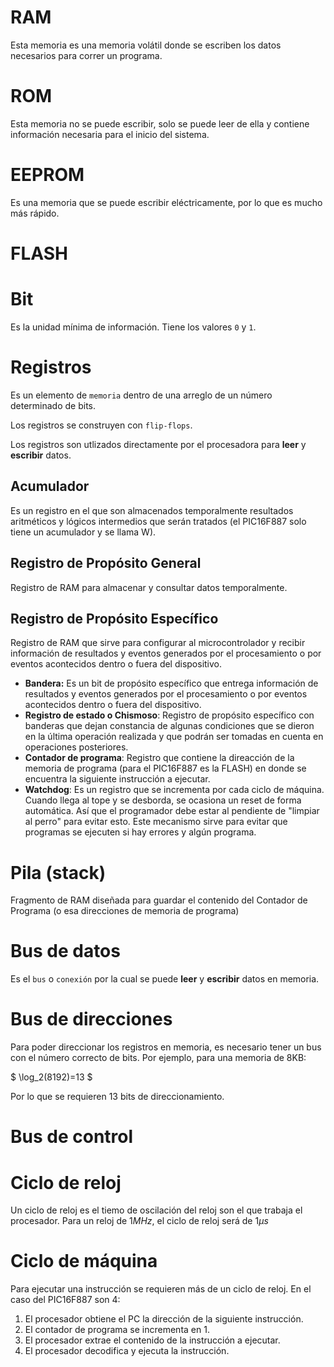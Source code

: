 # RAM
Esta memoria es una memoria volátil donde se escriben los datos necesarios para correr un programa.
# ROM
Esta memoria no se puede escribir, solo se puede leer de ella y contiene información necesaria para el inicio del sistema.
# EEPROM
Es una memoria que se puede escribir eléctricamente, por lo que es mucho más rápido.
# FLASH
# Bit
Es la unidad mínima de información. Tiene los valores `0` y `1`.
# Registros
Es un elemento de `memoria` dentro de una arreglo de un número determinado de bits.

Los registros se construyen con `flip-flops`.

Los registros son utlizados directamente por el procesadora para **leer** y **escribir** datos.

## Acumulador
Es un registro en el que son almacenados temporalmente resultados aritméticos y lógicos intermedios que serán tratados (el PIC16F887 solo tiene un acumulador y se llama W).

## Registro de Propósito General
Registro de RAM para almacenar y consultar datos temporalmente.
## Registro de Propósito Específico
Registro de RAM que sirve para configurar al microcontrolador y recibir información de resultados y eventos generados por el procesamiento o por eventos acontecidos dentro o fuera del dispositivo.

* **Bandera:** Es un bit de propósito específico que entrega información de resultados y eventos generados por el procesamiento o por eventos acontecidos dentro o fuera del dispositivo.
* **Registro de estado o Chismoso**: Registro de propósito específico con banderas que dejan constancia de algunas condiciones que se dieron en la última operación realizada y que podrán ser tomadas en cuenta en operaciones posteriores.
* **Contador de programa**: Registro que contiene la direacción de la memoria de programa (para el PIC16F887 es la FLASH) en donde se encuentra la siguiente instrucción a ejecutar.
* **Watchdog**: Es un registro que se incrementa por cada ciclo de máquina. Cuando llega al tope y se desborda, se ocasiona un reset de forma automática. Así que el programador debe estar al pendiente de "limpiar al perro" para evitar esto. Este mecanismo sirve para evitar que programas se ejecuten si hay errores y algún programa.

# Pila (stack)
Fragmento de RAM diseñada para guardar el contenido del Contador de Programa (o esa direcciones de memoria de programa)

# Bus de datos
Es el `bus` o `conexión` por la cual se puede **leer** y **escribir** datos en memoria.

# Bus de direcciones
Para poder direccionar los registros en memoria, es necesario tener un bus con el número correcto de bits. Por ejemplo, para una memoria de 8KB:

$
\log_2(8192)=13
$

Por lo que se requieren 13 bits de direccionamiento.
# Bus de control
# Ciclo de reloj
Un ciclo de reloj es el tiemo de oscilación del reloj son el que trabaja el procesador. Para un reloj de $1 MHz$, el ciclo de reloj será de $1\mu s$
# Ciclo de máquina
Para ejecutar una instrucción se requieren más de un ciclo de reloj. En el caso del PIC16F887 son 4:
1. El procesador obtiene el PC la dirección de la siguiente instrucción.
2. El contador de programa se incrementa en 1.
3. El procesador extrae el contenido de la instrucción a ejecutar.
4. El procesador decodifica y ejecuta la instrucción.